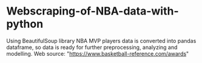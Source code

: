 # Webscraping-of-NBA-data-with-python
Using BeautifulSoup library NBA MVP players data is converted into pandas dataframe, so data is ready for further preprocessing, analyzing and modelling.
Web source: "https://www.basketball-reference.com/awards"
